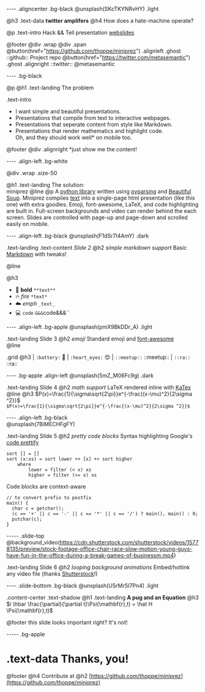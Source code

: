 ---- .aligncenter .bg-black
@unsplash(SKcTKYNRvHY) .light

@h3 .text-data **twitter amplifers** 
@h4 How does a hate-machine operate?

@p .text-intro 
  Hack && Tell presentation
  [webslides](https://github.com/jlantunez/webslides)

@footer @div .wrap @div .span
 @button(href="https://github.com/thoppe/miniprez") .alignleft .ghost
   ::github:: Project repo
 @button(href="https://twitter.com/metasemantic") .ghost .alignright
   ::twitter:: @metasemantic 

----  .bg-black

@p @h1 .text-landing The problem 

.text-intro
 + I want simple and beautiful presentations.
 + Presentations that compile from text to interactive webpages.
 + Presentations that seperate content from style like Markdown. 
 + Presentations that render mathematics and highlight code.
 <br> Oh, and they should work well* on mobile too.

@footer @div .alignright *just show me the content!

---- .align-left .bg-white

@div .wrap .size-50 

  @h1 .text-landing The solution: <br> miniprez
  @line
  @p A [python library](https://github.com/thoppe/miniprez) written using
     [pyparsing](http://pyparsing.wikispaces.com/) and
     [Beautiful Soup](https://www.crummy.com/software/BeautifulSoup/bs4/doc/).
     Miniprez compiles [text](tutorial.md) into a single-page html presentation
     (like this one) with extra goodies. Emoji, font-awesome, LaTeX, and code
     highlighting are built in. Full-screen backgrounds and video can render behind
     the each screen. Slides are controlled with page-up and page-down and scrolled
     easily on mobile.

---- .align-left .bg-black
@unsplash(F1dSr7I4AmY) .dark

.text-landing .text-content _Slide 2_
@h2 _simple markdown support_
Basic [Markdown](https://daringfireball.net/projects/markdown/syntax) with tweaks!

@line

@h3 
 + :muscle: **bold** `**text**`
 + :fire: *fire* `*text*`
 + :cloud: _emph_ `_text_`
 + :computer: `code` `&&&`code&&&`` 

---- .align-left .bg-apple
@unsplash(pmX9BkDDr_A) .light

.text-landing Slide 3
@h2 _emoji_
Standard emoji and [font-awesome](http://fontawesome.io/)  
@line

.grid @h3
  | `:battery:` :battery:
  | `:heart_eyes:` :heart_eyes:
  | `::meetup::` ::meetup::
  | `::ra::` ::ra:: 

---- .bg-apple .align-left
@unsplash(5mZ_M06Fc9g) .dark

.text-landing Slide 4
@h2 _math support_
LaTeX rendered inline with [KaTex](https://github.com/Khan/KaTeX)  
@line
@h3 $P(x)=\frac{1}{\sigma\sqrt{2\pi}}e^{-\frac{(x-\mu)^2}{2\sigma ^2}}$
<br>
`$P(x)=\frac{1}{\sigma\sqrt{2\pi}}e^{-\frac{(x-\mu)^2}{2\sigma ^2}}$`

---- .align-left .bg-black					
@unsplash(7BiMECHFgFY)

.text-landing Slide 5
@h2 _pretty code blocks_
Syntax highlighting Google's [code prettify](https://github.com/google/code-prettify)  

```
sort [] = []
sort (x:xs) = sort lower ++ [x] ++ sort higher
    where
        lower = filter (< x) xs
        higher = filter (>= x) xs
```
Code blocks are context-aware
```
// to convert prefix to postfix
main() {
  char c = getchar();
  (c == '+' || c == '-' || c == '*' || c == '/') ? main(), main() : 0;
  putchar(c);
} 
```

----- .slide-top
@background_video(https://cdn.shutterstock.com/shutterstock/videos/15778135/preview/stock-footage-office-chair-race-slow-motion-young-guys-have-fun-in-the-office-during-a-break-games-of-businessm.mp4)

.text-landing Slide 6
@h2 _looping background animations_
Embed/hotlink any video file (thanks [Shutterstock](https://www.shutterstock.com/)!)

---- .slide-bottom .bg-black
@unsplash(U5rMrSI7Pn4) .light

.content-center .text-shadow 
  @h1 .text-landing **A pug and an Equation**
  @h3 $i \hbar \frac{\partial}{\partial t}\Psi(\mathbf{r},t) = \hat H \Psi(\mathbf{r},t)$
  
@footer this slide looks important right? It's not!

----- .bg-apple

# .text-data Thanks, you!

@footer
  @h4 Contribute at
  @h2 [https://github.com/thoppe/miniprez](https://github.com/thoppe/miniprez)